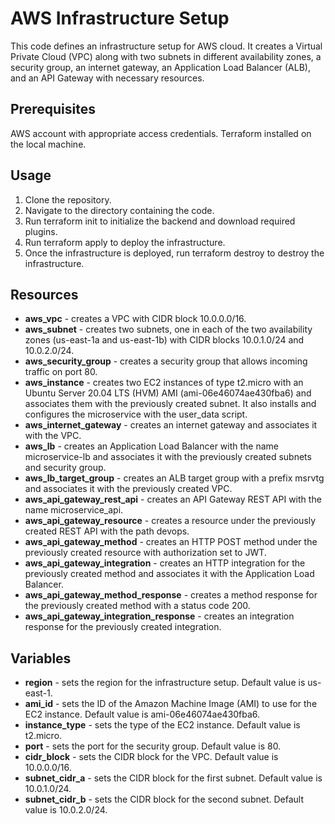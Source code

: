 # AWS Infrastructure Setup

This code defines an infrastructure setup for AWS cloud. It creates a Virtual Private Cloud (VPC) along with two subnets in different availability zones, a security group, an internet gateway, an Application Load Balancer (ALB), and an API Gateway with necessary resources.

## Prerequisites

AWS account with appropriate access credentials.
Terraform installed on the local machine.

## Usage
  1. Clone the repository.
  2. Navigate to the directory containing the code.
  3. Run terraform init to initialize the backend and download required plugins.
  4. Run terraform apply to deploy the infrastructure.
  5. Once the infrastructure is deployed, run terraform destroy to destroy the infrastructure.

## Resources
* **aws_vpc** - creates a VPC with CIDR block 10.0.0.0/16.
* **aws_subnet** - creates two subnets, one in each of the two availability zones (us-east-1a and us-east-1b) with CIDR blocks 10.0.1.0/24 and 10.0.2.0/24.
* **aws_security_group** - creates a security group that allows incoming traffic on port 80.
* **aws_instance** - creates two EC2 instances of type t2.micro with an Ubuntu Server 20.04 LTS (HVM) AMI (ami-06e46074ae430fba6) and associates them with the previously created subnet. It also installs and configures the microservice with the user_data script.
* **aws_internet_gateway** - creates an internet gateway and associates it with the VPC.
* **aws_lb** - creates an Application Load Balancer with the name microservice-lb and associates it with the previously created subnets and security group.
* **aws_lb_target_group** - creates an ALB target group with a prefix msrvtg and associates it with the previously created VPC.
* **aws_api_gateway_rest_api** - creates an API Gateway REST API with the name microservice_api.
* **aws_api_gateway_resource** - creates a resource under the previously created REST API with the path devops.
* **aws_api_gateway_method** - creates an HTTP POST method under the previously created resource with authorization set to JWT.
* **aws_api_gateway_integration** - creates an HTTP integration for the previously created method and associates it with the Application Load Balancer.
* **aws_api_gateway_method_response** - creates a method response for the previously created method with a status code 200.
* **aws_api_gateway_integration_response** - creates an integration response for the previously created integration.

## Variables

* **region** - sets the region for the infrastructure setup. Default value is us-east-1.
* **ami_id** - sets the ID of the Amazon Machine Image (AMI) to use for the EC2 instance. Default value is ami-06e46074ae430fba6.
* **instance_type** - sets the type of the EC2 instance. Default value is t2.micro.
* **port** - sets the port for the security group. Default value is 80.
* **cidr_block** - sets the CIDR block for the VPC. Default value is 10.0.0.0/16.
* **subnet_cidr_a** - sets the CIDR block for the first subnet. Default value is 10.0.1.0/24.
* **subnet_cidr_b** - sets the CIDR block for the second subnet. Default value is 10.0.2.0/24.